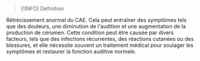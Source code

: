 
>[!INFO] Définition 
>
Rétrécissement anormal du CAE. Cela peut entraîner des symptômes tels que des douleurs, une diminution de l'audition et une augmentation de la production de cérumen. Cette condition peut être causée par divers facteurs, tels que des infections récurrentes, des réactions cutanées ou des blessures, et elle nécessite souvent un traitement médical pour soulager les symptômes et restaurer la fonction auditive normale.